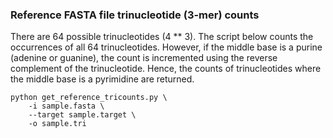 ### Reference FASTA file trinucleotide (3-mer) counts

There are 64 possible trinucleotides (4 ** 3). The script below counts the occurrences of all 64 trinucleotides. However, if the middle base is a purine (adenine or guanine), the count is incremented using the reverse complement of the trinucleotide. Hence, the counts of trinucleotides where the middle base is a pyrimidine are returned.

```
python get_reference_tricounts.py \
    -i sample.fasta \
    --target sample.target \
    -o sample.tri
```
